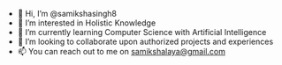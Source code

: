 - 👋 Hi, I’m @samikshasingh8
- 👀 I’m interested in Holistic Knowledge
- 🌱 I’m currently learning Computer Science with Artificial Intelligence
- 💞️ I’m looking to collaborate upon authorized projects and experiences
- 📫 You can reach out to me on samikshalaya@gmail.com

<!---
samikshasingh8/samikshasingh8 is a ✨ special ✨ repository because its `README.md` (this file) appears on your GitHub profile.
You can click the Preview link to take a look at your changes.
--->
